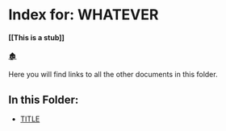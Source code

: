 # Index for: WHATEVER

####  [[This is a stub]]

[🏚️](../README.md)

Here you will find links to all the other documents in this folder.

## In this Folder:

- [TITLE](/sub-dir/file.md)